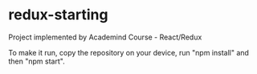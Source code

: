 # redux-starting

Project implemented by Academind Course - React/Redux

To make it run, copy the repository on your device, run "npm install" and then "npm start".
